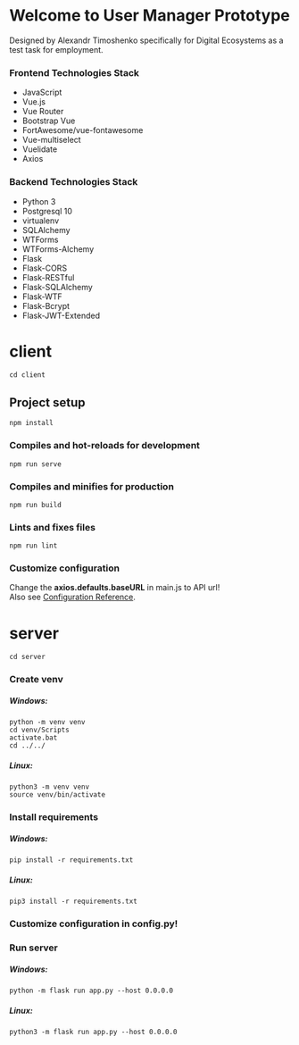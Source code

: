 <h1>Welcome to User Manager Prototype</h1>
<p>
    Designed by Alexandr Timoshenko specifically for Digital Ecosystems as a test task for employment.
</p>
<h3>Frontend Technologies Stack</h3>
<ul>
    <li>JavaScript</li>
    <li>Vue.js</li>
    <li>Vue Router</li>
    <li>Bootstrap Vue</li>
    <li>FortAwesome/vue-fontawesome</li>
    <li>Vue-multiselect</li>
    <li>Vuelidate</li>
    <li>Axios</li>
</ul>
<h3>Backend Technologies Stack</h3>
<ul>
    <li>Python 3</li>
    <li>Postgresql 10</li>
    <li>virtualenv</li>
    <li>SQLAlchemy</li>
    <li>WTForms</li>
    <li>WTForms-Alchemy</li>
    <li>Flask</li>
    <li>Flask-CORS</li>
    <li>Flask-RESTful</li>
    <li>Flask-SQLAlchemy</li>
    <li>Flask-WTF</li>
    <li>Flask-Bcrypt</li>
    <li>Flask-JWT-Extended</li>
</ul>

# client
```
cd client
```
## Project setup
```
npm install
```

### Compiles and hot-reloads for development
```
npm run serve
```

### Compiles and minifies for production
```
npm run build
```

### Lints and fixes files
```
npm run lint
```

### Customize configuration
Change the **axios.defaults.baseURL** in main.js to API url!<br>
Also see [Configuration Reference](https://cli.vuejs.org/config/).

# server
```
cd server
```

### Create venv
##### Windows:
```
python -m venv venv
cd venv/Scripts
activate.bat
cd ../../
```
##### Linux:
```
python3 -m venv venv
source venv/bin/activate
```

### Install requirements
##### Windows:
```
pip install -r requirements.txt
```
##### Linux:
```
pip3 install -r requirements.txt
```

### Customize configuration in config.py!

### Run server
##### Windows:
```
python -m flask run app.py --host 0.0.0.0
```
##### Linux:
```
python3 -m flask run app.py --host 0.0.0.0
```